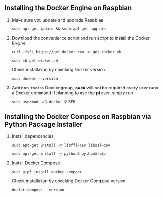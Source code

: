 ## Installing the Docker Engine on Raspbian

 1. Make sure you update and upgrade Raspbian
    ```
    sudo apt-get update && sudo apt-get upgrade
    ```
 2. Download the convenience script and run script to install the Docker Engine
    ```
    curl -fsSL https://get.docker.com -o get-docker.sh
    ```
    ```
    sudo sh get-docker.sh
    ```
    Check installation by checking Docker version
    ```
    sudo docker --version
    ```
 3. Add non-root to Docker group, **sudo** will not be required every user runs a Docker command
    If planning to use the **pi** user, simply run
    ```
    sudo usermod -aG docker $USER
    ```

## Installing the Docker Compose on Raspbian via Python Package Installer

 1. Install dependencies
    ```
    sudo apt-get install -y libffi-dev libssl-dev
    ```
    ```
    sudo apt-get install -y python3 python3-pip
    ```
 2. Install Docker Compose
    ```
    sudo pip3 install docker-compose
    ```
    Check installation by checking Docker Compose version
    ```
    docker-compose --version
    ```